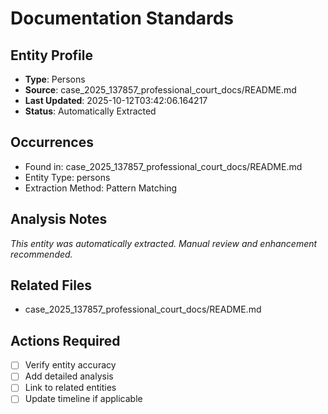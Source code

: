 # Documentation Standards

## Entity Profile
- **Type**: Persons
- **Source**: case_2025_137857_professional_court_docs/README.md
- **Last Updated**: 2025-10-12T03:42:06.164217
- **Status**: Automatically Extracted

## Occurrences
- Found in: case_2025_137857_professional_court_docs/README.md
- Entity Type: persons
- Extraction Method: Pattern Matching

## Analysis Notes
*This entity was automatically extracted. Manual review and enhancement recommended.*

## Related Files
- case_2025_137857_professional_court_docs/README.md

## Actions Required
- [ ] Verify entity accuracy
- [ ] Add detailed analysis
- [ ] Link to related entities
- [ ] Update timeline if applicable
